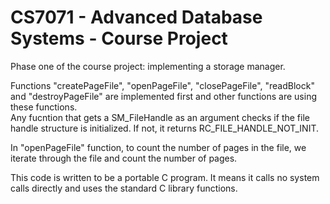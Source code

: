 CS7071 - Advanced Database Systems - Course Project
====================================================

Phase one of the course project: implementing a storage manager.

Functions "createPageFile", "openPageFile", "closePageFile", "readBlock" and "destroyPageFile" are implemented first and other functions are using these functions.  
Any fucntion that gets a SM_FileHandle as an argument checks if the file handle structure is initialized. If not, it returns RC_FILE_HANDLE_NOT_INIT.

In "openPageFile" function, to count the number of pages in the file, we iterate through the file and count the number of pages.

This code is written to be a portable C program. It means it calls no system calls directly and uses the standard C library functions.